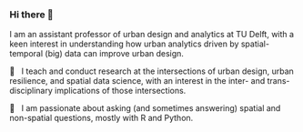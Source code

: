 ### Hi there 👋

I am an assistant professor of urban design and analytics at TU Delft, with a keen interest in understanding how urban analytics driven by spatial-temporal (big) data can improve urban design. 

🌱  &nbsp; I teach and conduct research at the intersections of urban design, urban resilience, and spatial data science, with an interest in the inter- and trans-disciplinary implications of those intersections.

🔭  &nbsp; I am passionate about asking (and sometimes answering) spatial and non-spatial questions, mostly with R and Python.
